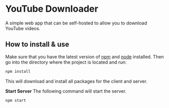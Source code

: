 # YouTube Downloader

A simple web app that can be self-hosted to allow you to download YouTube videos.

## How to install & use
Make sure that you have the latest version of [npm](https://www.npmjs.com/) and [node](https://nodejs.org/en/) installed. Then go into the directory where the project is located and run:

```bash
npm install
 ```

This will download and install all packages for the client and server.

**Start Server**
The following command will start the server.
```bash
npm start
```